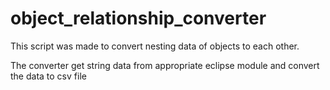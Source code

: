 # object_relationship_converter

This script was made to convert nesting data of objects to each other.

The converter get string data from appropriate eclipse module and convert the data to csv file
